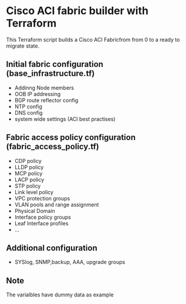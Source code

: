 # Cisco ACI fabric builder with Terraform
This Terraform script builds a Cisco ACI Fabricfrom from 0 to a ready to migrate state.
## Initial fabric configuration (base_infrastructure.tf)
 - Addinng Node members
 - OOB IP addressing
 - BGP route reflector config
 - NTP config
 - DNS config
 - system wide settings (ACI best practises)
## Fabric access policy configuration (fabric_access_policy.tf)
 - CDP policy
 - LLDP policy
 - MCP policy
 - LACP policy
 - STP policy
 - Link level policy
 - VPC protection groups
 - VLAN pools and range assignment
 - Physical Domain
 - Interface policy groups 
 - Leaf Interface profiles
 - ...
 ## Additional configuration
 - SYSlog, SNMP,backup, AAA, upgrade groups 

## Note
The varialbles have dummy data as example
